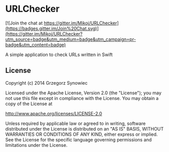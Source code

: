 URLChecker
==========

[![Join the chat at https://gitter.im/Mikoj/URLChecker](https://badges.gitter.im/Join%20Chat.svg)](https://gitter.im/Mikoj/URLChecker?utm_source=badge&utm_medium=badge&utm_campaign=pr-badge&utm_content=badge)

A simple application to check URLs written in Swift

License
-----------------
Copyright (c) 2014 Grzegorz Synowiec

Licensed under the Apache License, Version 2.0 (the "License");
you may not use this file except in compliance with the License.
You may obtain a copy of the License at

  http://www.apache.org/licenses/LICENSE-2.0

Unless required by applicable law or agreed to in writing, software
distributed under the License is distributed on an "AS IS" BASIS,
WITHOUT WARRANTIES OR CONDITIONS OF ANY KIND, either express or implied.
See the License for the specific language governing permissions and
limitations under the License.
